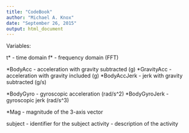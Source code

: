 ```yaml
---
title: "CodeBook"
author: "Michael A. Knox"
date: "September 26, 2015"
output: html_document
---
```


Variables:

t* - time domain
f* - frequency domain (FFT)

*BodyAcc - acceleration with gravity subtracted (g)
*GravityAcc - acceleration with gravity included (g)
*BodyAccJerk - jerk with gravity subtracted (g/s)

*BodyGyro - gyroscopic acceleration (rad/s^2)
*BodyGyroJerk - gyroscopic jerk (rad/s^3)

*Mag - magnitude of the 3-axis vector

subject - identifier for the subject
activity - description of the activity